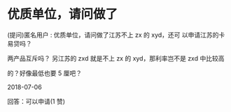 # 优质单位，请问做了

(提问)匿名用户 : 优质单位，请问做了江苏不上 zx 的 xyd，还可 以申请江苏的卡易贷吗？

两产品互斥吗？ 另江苏的 zxd 就是不上 zx 的 xyd，那利率岂不是 zxd 中比较高

的？好像最低也要 5 厘吧？

2018-07-06

回答：可以申请(1 赞)